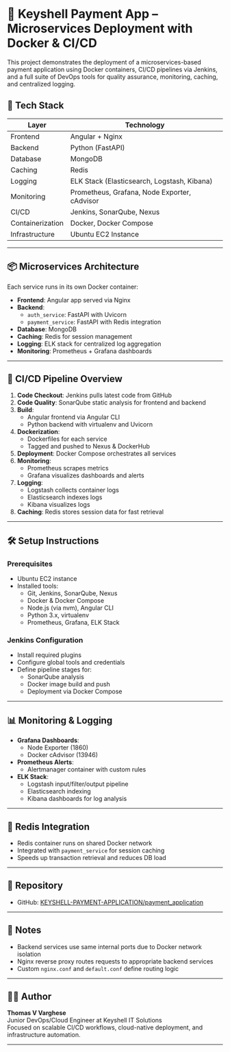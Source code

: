 # 🧾 Keyshell Payment App – Microservices Deployment with Docker & CI/CD

This project demonstrates the deployment of a microservices-based payment application using Docker containers, CI/CD pipelines via Jenkins, and a full suite of DevOps tools for quality assurance, monitoring, caching, and centralized logging.

## 🚀 Tech Stack

| Layer         | Technology                          |
|--------------|--------------------------------------|
| Frontend     | Angular + Nginx                      |
| Backend      | Python (FastAPI)                     |
| Database     | MongoDB                              |
| Caching      | Redis                                |
| Logging      | ELK Stack (Elasticsearch, Logstash, Kibana) |
| Monitoring   | Prometheus, Grafana, Node Exporter, cAdvisor |
| CI/CD        | Jenkins, SonarQube, Nexus            |
| Containerization | Docker, Docker Compose           |
| Infrastructure | Ubuntu EC2 Instance                |

---

## 📦 Microservices Architecture

Each service runs in its own Docker container:

- **Frontend**: Angular app served via Nginx
- **Backend**:
  - `auth_service`: FastAPI with Uvicorn
  - `payment_service`: FastAPI with Redis integration
- **Database**: MongoDB
- **Caching**: Redis for session management
- **Logging**: ELK stack for centralized log aggregation
- **Monitoring**: Prometheus + Grafana dashboards

---

## 🔁 CI/CD Pipeline Overview

1. **Code Checkout**: Jenkins pulls latest code from GitHub
2. **Code Quality**: SonarQube static analysis for frontend and backend
3. **Build**:
   - Angular frontend via Angular CLI
   - Python backend with virtualenv and Uvicorn
4. **Dockerization**:
   - Dockerfiles for each service
   - Tagged and pushed to Nexus & DockerHub
5. **Deployment**: Docker Compose orchestrates all services
6. **Monitoring**:
   - Prometheus scrapes metrics
   - Grafana visualizes dashboards and alerts
7. **Logging**:
   - Logstash collects container logs
   - Elasticsearch indexes logs
   - Kibana visualizes logs
8. **Caching**: Redis stores session data for fast retrieval

---

## 🛠️ Setup Instructions

### Prerequisites

- Ubuntu EC2 instance
- Installed tools:
  - Git, Jenkins, SonarQube, Nexus
  - Docker & Docker Compose
  - Node.js (via nvm), Angular CLI
  - Python 3.x, virtualenv
  - Prometheus, Grafana, ELK Stack

### Jenkins Configuration

- Install required plugins
- Configure global tools and credentials
- Define pipeline stages for:
  - SonarQube analysis
  - Docker image build and push
  - Deployment via Docker Compose

---

## 📊 Monitoring & Logging

- **Grafana Dashboards**:
  - Node Exporter (1860)
  - Docker cAdvisor (13946)
- **Prometheus Alerts**:
  - Alertmanager container with custom rules
- **ELK Stack**:
  - Logstash input/filter/output pipeline
  - Elasticsearch indexing
  - Kibana dashboards for log analysis

---

## 🔐 Redis Integration

- Redis container runs on shared Docker network
- Integrated with `payment_service` for session caching
- Speeds up transaction retrieval and reduces DB load

---

## 📁 Repository

- GitHub: [KEYSHELL-PAYMENT-APPLICATION/payment_application](https://github.com/KEYSHELL-PAYMENT-APPLICATION/payment_application)

---

## 📌 Notes

- Backend services use same internal ports due to Docker network isolation
- Nginx reverse proxy routes requests to appropriate backend services
- Custom `nginx.conf` and `default.conf` define routing logic

---

## 👨‍💻 Author

**Thomas V Varghese**  
Junior DevOps/Cloud Engineer at Keyshell IT Solutions  
Focused on scalable CI/CD workflows, cloud-native deployment, and infrastructure automation.

---

